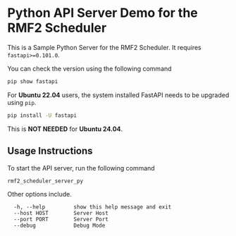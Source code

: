 # Python API Server Demo for the RMF2 Scheduler

This is a Sample Python Server for the RMF2 Scheduler.
It requires ``fastapi>=0.101.0``.

You can check the version using the following command

```bash
pip show fastapi
```

For **Ubuntu 22.04** users, the system installed FastAPI needs to be upgraded using ``pip``.

```bash
pip install -U fastapi
```

This is **NOT NEEDED** for **Ubuntu 24.04**.

## Usage Instructions

To start the API server, run the following command

```bash
rmf2_scheduler_server_py
```

Other options include.

```
  -h, --help         show this help message and exit
  --host HOST        Server Host
  --port PORT        Server Port
  --debug            Debug Mode
```

